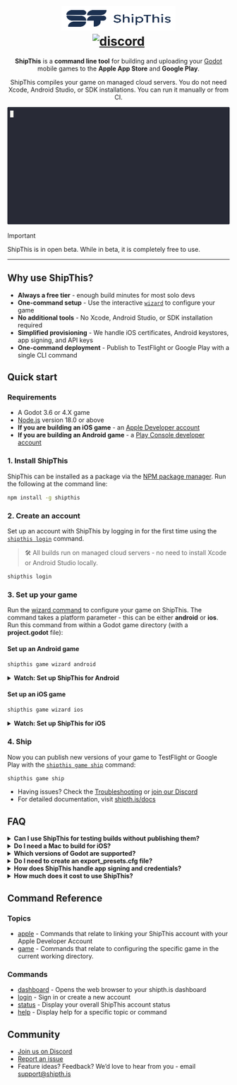 <h1 align="center">
  <a href="https://shipth.is">
    <picture>
      <source height="56" width="260" srcset="docs/assets/logo_dark.svg" media="(prefers-color-scheme: dark)">
      <img height="56" width="260" alt="ShipThis Home" src="docs/assets/logo_light.svg">
    </picture>
  </a>
  <br>
  <a href="https://discord.gg/gPjn3S99k4">
    <img alt="discord" src="https://img.shields.io/discord/1304144717239554069?style=flat-square&label=%F0%9F%92%AC%20discord&color=00ACD7">
  </a>
</h1>
<p align="center">
  <b>ShipThis</b> is a <b>command line tool</b> for building and uploading your <a href="https://godotengine.org/">Godot</a> mobile games to the <b>Apple App Store</b> and <b>Google Play</b>.
</p>
<p align="center">
  ShipThis compiles your game on managed cloud servers. You do not need Xcode, Android Studio, or SDK installations. You can run it manually or from CI.
</p>

<p align="center">
  <picture>
    <img height="266" width="504" alt="ShipThis Command - ship output" src="docs/assets/ship-outputx0.8.gif">
  </picture>
</p>


> [!IMPORTANT]
> ShipThis is in open beta. While in beta, it is completely free to use.

---

## Why use ShipThis?

- **Always a free tier** - enough build minutes for most solo devs
- **One-command setup** - Use the interactive [`wizard`](https://shipth.is/docs/reference/game/wizard) to configure your game
- **No additional tools** - No Xcode, Android Studio, or SDK installation required
- **Simplified provisioning** - We handle iOS certificates, Android keystores, app signing, and API keys
- **One-command deployment** - Publish to TestFlight or Google Play with a single CLI command

## Quick start

### Requirements

- A Godot 3.6 or 4.X game
- [Node.js](https://nodejs.org/en/download/) version 18.0 or above
- **If you are building an iOS game** - an [Apple Developer account](https://developer.apple.com)
- **If you are building an Android game** - a [Play Console developer account](https://play.google.com/apps/publish/signup)

### 1. Install ShipThis

ShipThis can be installed as a package via the [NPM package manager](https://www.npmjs.com/). Run the following at the command line:

```bash
npm install -g shipthis
```

### 2. Create an account

Set up an account with ShipThis by logging in for the first time using the [`shipthis login`](https://shipth.is/docs/reference/login) command.

> 🛠 All builds run on managed cloud servers - no need to install Xcode or Android Studio locally.

```bash
shipthis login
```

### 3. Set up your game

Run the [wizard command](https://shipth.is/docs/reference/game/wizard) to configure your game on ShipThis. The command takes a platform parameter - this can be either **android** or **ios**. Run this command from within a Godot game directory (with a **project.godot** file):

#### Set up an Android game

```bash
shipthis game wizard android
```

<details>
<summary><strong>Watch: Set up ShipThis for Android</strong></summary>

<p align="center">
  <picture>
    <img height="431" width="672" alt="ShipThis Command - Android Wizard - published game" src="docs/assets/wizard-android-existingx0.5.gif">
  </picture>
</p>

</details>

#### Set up an iOS game

```bash
shipthis game wizard ios
```

<details>
<summary><strong>Watch: Set up ShipThis for iOS</strong></summary>

<p align="center">
  <a href="https://www.youtube.com/watch?v=ijTUFVk1duw" target="_blank">
    <img src="https://img.youtube.com/vi/ijTUFVk1duw/0.jpg" alt="Watch the iOS setup video" width="640" height="480">
  </a>
</p>

</details>

### 4. Ship

Now you can publish new versions of your game to TestFlight or Google Play with the [`shipthis game ship`](https://shipth.is/docs/reference/game/ship) command:

```bash
shipthis game ship
```

- Having issues? Check the [Troubleshooting](https://shipth.is/docs/troubleshooting) or [join our Discord](https://discord.gg/gPjn3S99k4)
- For detailed documentation, visit [shipth.is/docs](https://shipth.is/docs)


## FAQ

<details>
<summary><strong>Can I use ShipThis for testing builds without publishing them?</strong></summary>

Can I use ShipThis for testing builds without publishing them?

Yes, you can run the [`shipthis game ship`](https://shipth.is/docs/reference/game/ship) command with the `--skipPublish` and `--download` flags to build and and download the asset. For example:

```bash
shipthis game ship \
  --follow \
  --platform android \
  --skipPublish \
  --downloadAPK game.apk
```

</details>

<details>
<summary><strong>Do I need a Mac to build for iOS?</strong></summary>

No, you do not need a Mac, but you will need an Apple Developer Account.

ShipThis handles iOS builds on managed macOS cloud servers. The command-line tool communicates with the Apple Developer Portal to configure everything on your behalf.

</details>

<details>
<summary><strong>Which versions of Godot are supported?</strong></summary>

We support **all stable Godot versions since 3.6**, including:

| 3.x     | 4.0.x         | 4.1.x         | 4.2.x   | 4.3 | 4.4.x   |
|---------|---------------|---------------|---------|------|---------|
| 3.6     | 4.0, 4.0.1    | 4.1, 4.1.1    | 4.2     | 4.3 | 4.4     |
|         | 4.0.2, 4.0.3  | 4.1.2, 4.1.3  | 4.2.1   |      | 4.4.1   |
|         | 4.0.4         | 4.1.4         | 4.2.2   |      |         |


You can read more in our [Godot versioning guide](https://shipth.is/docs/guides/godot-versioning).

</details>

<details>
<summary><strong>Do I need to create an export_presets.cfg file?</strong></summary>

No, ShipThis will work without an **export_presets.cfg** by applying the known defaults for your specified platform and Godot version.

If you provide an **export_presets.cfg** file then this will be merged with the known defaults.

</details>

<details>
<summary><strong>How does ShipThis handle app signing and credentials?</strong></summary>

The ShipThis command-line tool will guide you through the process of creating all of the required credentials and API keys to build and submit for Android or iOS.

Once configured, your credentials are securely stored in the ShipThis backend and automatically injected into the cloud build environment as environment variables.

</details>

<details>
<summary><strong>How much does it cost to use ShipThis?</strong></summary>

ShipThis is currently in open-beta as so it is completely free to use. You can see our planned pricing on the [pricing page](https://shipth.is/pricing).

</details>

## Command Reference

### Topics

- [apple](https://shipth.is/docs/reference/apple) - Commands that relate to linking your ShipThis account with your Apple Developer Account
- [game](https://shipth.is/docs/reference/game) - Commands that relate to configuring the specific game in the current working directory.

### Commands

- [dashboard](https://shipth.is/docs/reference/dashboard) - Opens the web browser to your shipth.is dashboard
- [login](https://shipth.is/docs/reference/login) - Sign in or create a new account
- [status](https://shipth.is/docs/reference/status) - Display your overall ShipThis account status
- [help](https://shipth.is/docs/reference/help) - Display help for a specific topic or command

## Community

- [Join us on Discord](https://discord.gg/gPjn3S99k4)
- [Report an issue](https://github.com/shipth-is/cli/issues)
- Feature ideas? Feedback? We’d love to hear from you - email support@shipth.is
